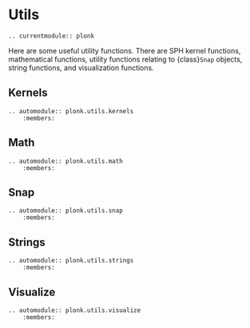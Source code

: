 # Utils

```{eval-rst}
.. currentmodule:: plonk
```

Here are some useful utility functions. There are SPH kernel functions,
mathematical functions, utility functions relating to {class}`Snap` objects,
string functions, and visualization functions.

## Kernels

```{eval-rst}
.. automodule:: plonk.utils.kernels
    :members:
```

## Math

```{eval-rst}
.. automodule:: plonk.utils.math
    :members:
```

## Snap

```{eval-rst}
.. automodule:: plonk.utils.snap
    :members:
```

## Strings

```{eval-rst}
.. automodule:: plonk.utils.strings
    :members:
```

## Visualize

```{eval-rst}
.. automodule:: plonk.utils.visualize
    :members:
```
